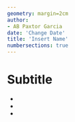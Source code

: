 ```yaml
---
geometry: margin=2cm
author:
- AB Paxtor Garcia
date: 'Change Date'
title: 'Insert Name'
numbersections: true
---
```


# Subtitle

-
-
-
